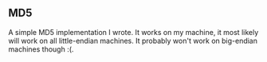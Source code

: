 ## MD5
A simple MD5 implementation I wrote. It works on my machine, it most likely will work on all little-endian machines.
It probably won't work on big-endian machines though :(.
